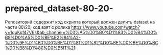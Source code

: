 # prepared_dataset-80-20-

Репозиторий содержит код скрипта который должен делить dataset на части 80\20, код взят с ролика https://www.youtube.com/watch?v=1quKqf47V6s&ab_channel=%D0%A5%D0%B0%D1%83%D0%B4%D0%B8%D0%A5%D0%BE%E2%84%A2-%D0%9F%D1%80%D0%BE%D1%81%D1%82%D0%BE%D0%BE%D0%BC%D0%B8%D1%80%D0%B5IT%21
